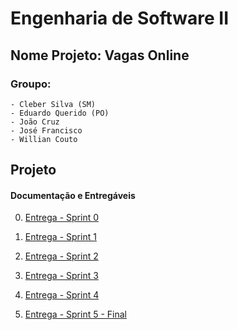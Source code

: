 # Engenharia de Software II 

## Nome Projeto: Vagas Online

### Groupo:

    - Cleber Silva (SM)
    - Eduardo Querido (PO)
    - João Cruz
    - José Francisco
    - Willian Couto
    
## Projeto

#### Documentação e Entregáveis


0. [Entrega - Sprint 0](https://github.com/eduardoquerido/eng_soft2_fatec/tree/master/documentacao/sprint_0)

1. [Entrega - Sprint 1](https://github.com/eduardoquerido/eng_soft2_fatec/tree/master/documentacao/sprint_1)

2. [Entrega - Sprint 2](https://github.com/eduardoquerido/eng_soft2_fatec/tree/master/documentacao/sprint_2)

3. [Entrega - Sprint 3](https://github.com/eduardoquerido/eng_soft2_fatec/tree/master/documentacao/sprint_3)

4. [Entrega - Sprint 4](https://github.com/eduardoquerido/eng_soft2_fatec/tree/master/documentacao/sprint_4)

5. [Entrega - Sprint 5 - Final](https://github.com/eduardoquerido/eng_soft2_fatec/tree/master/documentacao/sprint_5)




